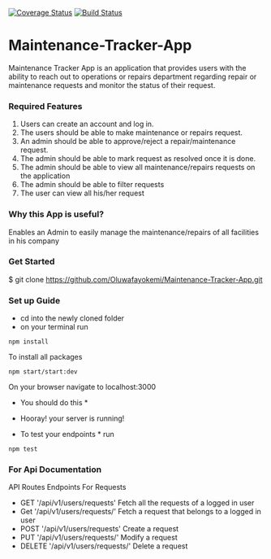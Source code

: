 [![Coverage Status](https://coveralls.io/repos/github/Oluwafayokemi/Maintenance-Tracker-App/badge.svg?branch=gh-pages)](https://coveralls.io/github/Oluwafayokemi/Maintenance-Tracker-App?branch=gh-pages)
[![Build Status](https://travis-ci.org/Oluwafayokemi/Maintenance-Tracker-App.svg?branch=develop)](https://travis-ci.org/Oluwafayokemi/Maintenance-Tracker-App)

# Maintenance-Tracker-App
Maintenance Tracker App is an application that provides users with the ability to reach out to
operations or repairs department regarding repair or maintenance requests and monitor the
status of their request.

### Required Features
1. Users can create an account and log in.
2. The users should be able to make maintenance or repairs request.
3. An admin should be able to approve/reject a repair/maintenance request.
4. The admin should be able to mark request as resolved once it is done.
5. The admin should be able to view all maintenance/repairs requests on the application
6. The admin should be able to filter requests
7. The user can view all his/her request

### Why this App is useful?
Enables an Admin to easily manage the maintenance/repairs of all facilities in his company

### Get Started
$ git clone https://github.com/Oluwafayokemi/Maintenance-Tracker-App.git

### Set up Guide
- cd into the newly cloned folder
- on your terminal run
```
npm install 
```
To install all packages
```
npm start/start:dev 
```
On your browser navigate to localhost:3000
* You should do this *
- Hooray! your server is running!

* To test your endpoints * run
```
npm test
 ```
### For Api Documentation
API Routes Endpoints
For Requests
- GET '/api/v1/users/requests' Fetch all the requests of a logged in user
- Get '/api/v1/users/requests/<requestId>'  Fetch a request that belongs to a logged in user
- POST '/api/v1/users/requests' Create a request
- PUT '/api/v1/users/requests/<requestId>' Modify a request
- DELETE '/api/v1/users/requests/<requestId>' Delete a request


